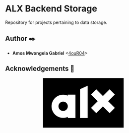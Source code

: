# ALX Backend Storage

Repository for projects pertaining to data storage.


## Author :black_nib:

* __Amos Mwongela Gabriel__ <[4ouR04](https://github.com/4ouR04)>

## Acknowledgements :pray:

<p align="center">
  <img
    src="img/alx.png"
    alt="Alx logo">
</p>
